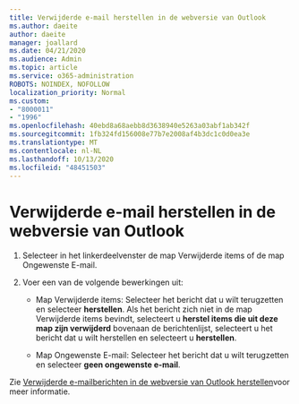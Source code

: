 ```yaml
---
title: Verwijderde e-mail herstellen in de webversie van Outlook
ms.author: daeite
author: daeite
manager: joallard
ms.date: 04/21/2020
ms.audience: Admin
ms.topic: article
ms.service: o365-administration
ROBOTS: NOINDEX, NOFOLLOW
localization_priority: Normal
ms.custom:
- "8000011"
- "1996"
ms.openlocfilehash: 40ebd8a68aebb8d3638940e5263a03abf1ab342f
ms.sourcegitcommit: 1fb324fd156008e77b7e2008af4b3dc1c0d0ea3e
ms.translationtype: MT
ms.contentlocale: nl-NL
ms.lasthandoff: 10/13/2020
ms.locfileid: "48451503"
---
```

# <a name="recover-deleted-email-in-outlook-on-the-web"></a>Verwijderde e-mail herstellen in de webversie van Outlook

1. Selecteer in het linkerdeelvenster de map Verwijderde items of de map Ongewenste E-mail.

2. Voer een van de volgende bewerkingen uit:

    - Map Verwijderde items: Selecteer het bericht dat u wilt terugzetten en selecteer **herstellen**. Als het bericht zich niet in de map Verwijderde items bevindt, selecteert u **herstel items die uit deze map zijn verwijderd** bovenaan de berichtenlijst, selecteert u het bericht dat u wilt herstellen en selecteert u **herstellen**.

    - Map Ongewenste E-mail: Selecteer het bericht dat u wilt terugzetten en selecteer **geen ongewenste e-mail**.

Zie [Verwijderde e-mailberichten in de webversie van Outlook herstellen](https://support.office.com/article/a8ca78ac-4721-4066-95dd-571842e9fb11)voor meer informatie.
